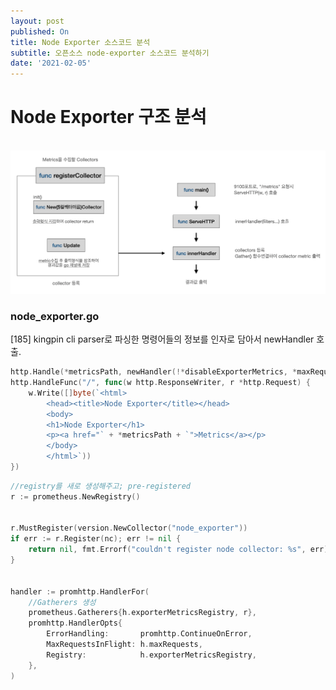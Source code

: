 ```yaml
---
layout: post
published: On
title: Node Exporter 소스코드 분석
subtitle: 오픈소스 node-exporter 소스코드 분석하기
date: '2021-02-05'
---
```


# Node Exporter 구조 분석

<br>

<img src="../assets/img/bigPic.png">

### node_exporter.go 

[185] kingpin cli parser로 파싱한 명령어들의 정보를 인자로 담아서 newHandler 호출. <br>

```go
http.Handle(*metricsPath, newHandler(!*disableExporterMetrics, *maxRequests, logger))
http.HandleFunc("/", func(w http.ResponseWriter, r *http.Request) {
    w.Write([]byte(`<html>
        <head><title>Node Exporter</title></head>
        <body>
        <h1>Node Exporter</h1>
        <p><a href="` + *metricsPath + `">Metrics</a></p>
        </body>
        </html>`))
})
```



```go
//registry를 새로 생성해주고; pre-registered
r := prometheus.NewRegistry()


r.MustRegister(version.NewCollector("node_exporter"))
if err := r.Register(nc); err != nil {
    return nil, fmt.Errorf("couldn't register node collector: %s", err)
}


handler := promhttp.HandlerFor(
    //Gatherers 생성
    prometheus.Gatherers{h.exporterMetricsRegistry, r},
    promhttp.HandlerOpts{
        ErrorHandling:       promhttp.ContinueOnError,
        MaxRequestsInFlight: h.maxRequests,
        Registry:            h.exporterMetricsRegistry,
    },
)
```



